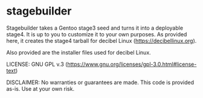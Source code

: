 # stagebuilder
Stagebuilder takes a Gentoo stage3 seed and turns it into a deployable stage4. It is up to you to customize it to your own purposes. As provided here, it creates the stage4 tarball for decibel Linux (https://decibellinux.org).

Also provided are the installer files used for decibel Linux.

LICENSE: GNU GPL v.3 (https://www.gnu.org/licenses/gpl-3.0.html#license-text)

DISCLAIMER: No warranties or guarantees are made. This code is provided as-is. Use at your own risk.
